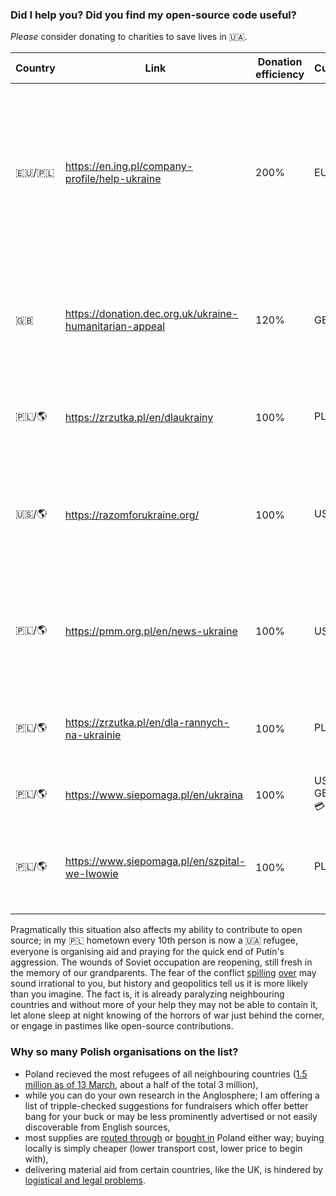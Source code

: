 ### Did I help you? Did you find my open-source code useful?

*Please* consider donating to charities to save lives in 🇺🇦.

| Country | Link | Donation efficiency | Currency/method | Aid type | Description |
| -- | -- | -- | -- | -- | -- | 
| 🇪🇺/🇵🇱 | https://en.ing.pl/company-profile/help-ukraine | 200% | EUR, PLN | Humanitarian | Polish branch of the ING Group doubles donations until the end of March; all funds go to [Polish Humanitarian Action](https://www.pah.org.pl/en/) and [UNICEF Poland](https://unicef.pl/chce-pomoc/nasze-akcje/pomoc-dla-ukrainy) |
| 🇬🇧 | https://donation.dec.org.uk/ukraine-humanitarian-appeal | 120% | GBP | Humanitarian | UK taxpayers can donate 120% for the cost of 100% (extra 20% covered from tax) |
| 🇵🇱/🌎 | https://zrzutka.pl/en/dlaukrainy | 100% | PLN, G Pay, 💳 | Medical, first aid | Medical and first-aid equipment for Ukraine, updates [on Facebook](https://www.facebook.com/uniters.foundation)|
| 🇺🇸/🌎 | https://razomforukraine.org/ | 100% | USD, 💳, ₿ | Medical | Tactical medical supplies and equipment for Ukrainian hospitals, 501(c)(3) IRS-deductible |
| 🇵🇱/🌎 | https://pmm.org.pl/en/news-ukraine | 100% | USD, EUR, PLN | Medical | Field hospital in 🇺🇦, medical equipement, rescue teams on both sides of the 🇵🇱-🇺🇦 border |
| 🇵🇱/🌎 | https://zrzutka.pl/en/dla-rannych-na-ukrainie | 100% | PLN, G Pay, 💳 | Medical | Medical equipment and medications for injured in Ukraine |
| 🇵🇱/🌎 | https://www.siepomaga.pl/en/ukraina | 100% | USD, CAD, AUD, GBP, PLN, G Pay, 💳 | Humanitarian | Humanitarian help and first aid kits for Ukraine |
| 🇵🇱/🌎 | https://www.siepomaga.pl/en/szpital-we-lwowie | 100% | PLN, G Pay, 💳 | Medical | Medical equpiment and supplies for Cardiological Clinic in Lviv, Ukraine |

Pragmatically this situation also affects my ability to contribute to open source; in my 🇵🇱 hometown every 10th person is now a 🇺🇦 refugee, everyone is organising aid and praying for the quick end of Putin's aggression. The wounds of Soviet occupation are reopening, still fresh in the memory of our grandparents. The fear of the conflict [spilling](https://www.bbc.co.uk/news/world-europe-59582146) [over](https://www.cnbc.com/2022/03/08/how-will-russias-war-with-ukraine-end-here-are-5-possible-outcomes.html) may sound irrational to you, but history and geopolitics tell us it is more likely than you imagine. The fact is, it is already paralyzing neighbouring countries and without more of your help they may not be able to contain it, let alone sleep at night knowing of the horrors of war just behind the corner, or engage in pastimes like open-source contributions.

### Why so many Polish organisations on the list?

- Poland recieved the most refugees of all neighbouring countries ([1.5 million as of 13 March](https://www.independent.co.uk/news/uk/andrzej-duda-polish-homes-romania-europe-b2034809.html), about a half of the total 3 million),
- while you can do your own research in the Anglosphere; I am offering a list of tripple-checked suggestions for fundraisers which offer better bang for your buck or may be less prominently advertised or not easily discoverable from English sources,
- most supplies are [routed through](https://razomforukraine.org/38-tons-on-the-way/) or [bought in](https://razomforukraine.org/supplies-from-poland/) Poland either way; buying locally is simply cheaper (lower transport cost, lower price to begin with),
- delivering material aid from certain countries, like the UK, is hindered by [logistical and legal problems](https://www.theguardian.com/politics/2022/mar/09/brexit-red-tape-stopping-small-charities-getting-supplies-to-ukraine).

